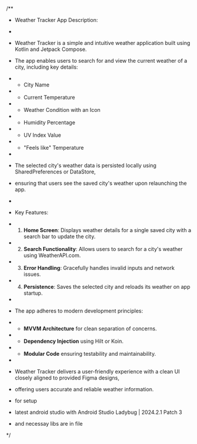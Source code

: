 /**
 * Weather Tracker App Description:
 *
 * Weather Tracker is a simple and intuitive weather application built using Kotlin and Jetpack Compose.
 * The app enables users to search for and view the current weather of a city, including key details:
 * - City Name
 * - Current Temperature
 * - Weather Condition with an Icon
 * - Humidity Percentage
 * - UV Index Value
 * - "Feels like" Temperature
 *
 * The selected city's weather data is persisted locally using SharedPreferences or DataStore,
 * ensuring that users see the saved city's weather upon relaunching the app.
 *
 * Key Features:
 * 1. **Home Screen**: Displays weather details for a single saved city with a search bar to update the city.
 * 2. **Search Functionality**: Allows users to search for a city's weather using WeatherAPI.com.
 * 3. **Error Handling**: Gracefully handles invalid inputs and network issues.
 * 4. **Persistence**: Saves the selected city and reloads its weather on app startup.
 *
 * The app adheres to modern development principles:
 * - **MVVM Architecture** for clean separation of concerns.
 * - **Dependency Injection** using Hilt or Koin.
 * - **Modular Code** ensuring testability and maintainability.
 *
 * Weather Tracker delivers a user-friendly experience with a clean UI closely aligned to provided Figma designs,
 * offering users accurate and reliable weather information.


 * for setup
 * latest android studio with Android Studio Ladybug | 2024.2.1 Patch 3
 * and necessay libs are in file

 */
 
